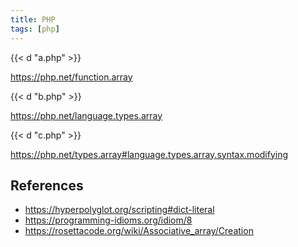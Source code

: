 ```yaml
---
title: PHP
tags: [php]
---
```


{{< d "a.php" >}}

<https://php.net/function.array>

{{< d "b.php" >}}

<https://php.net/language.types.array>

{{< d "c.php" >}}

<https://php.net/types.array#language.types.array.syntax.modifying>

## References

- <https://hyperpolyglot.org/scripting#dict-literal>
- <https://programming-idioms.org/idiom/8>
- <https://rosettacode.org/wiki/Associative_array/Creation>
